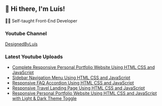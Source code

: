 ## 👋 Hi there, I'm Luís!

🧑‍💻 Self-taught Front-End Developer

### Youtube Channel

[DesignedByLuís](https://www.youtube.com/channel/@designedbyluis)

### Latest Youtube Uploads

<!-- YOUTUBE:START -->
- [Complete Responsive Personal Portfolio Website Using HTML CSS and JavaScript](https://www.youtube.com/watch?v=ci15yXJ8fCE)
- [Sidebar Navigation Menu Using HTML CSS and JavaScript](https://www.youtube.com/watch?v=w_I99YYm8Ck)
- [Responsive FAQ Accordion Using HTML  CSS and JavaScript](https://www.youtube.com/watch?v=edM7VwXWWcQ)
- [Responsive Travel Landing Page Using HTML CSS and JavaScript](https://www.youtube.com/watch?v=X90zS8LBqcE)
- [Responsive Personal Portfolio Website Using HTML CSS and JavaScript with Light &amp; Dark Theme Toggle](https://www.youtube.com/watch?v=PWvasbJEuQI)
<!-- YOUTUBE:END -->

<!--
**luissitoe/luissitoe** is a ✨ _special_ ✨ repository because its `README.md` (this file) appears on your GitHub profile.

Here are some ideas to get you started:

- 🔭 I’m currently working on ...
- 🌱 I’m currently learning ...
- 👯 I’m looking to collaborate on ...
- 🤔 I’m looking for help with ...
- 💬 Ask me about ...
- 📫 How to reach me: ...
- 😄 Pronouns: ...
- ⚡ Fun fact: ...
-->
